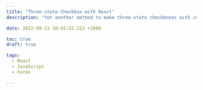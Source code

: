 ```yaml
---
title: "Three-state Checkbox with React"
description: "Yet another method to make three-state checkboxes with indeterminate state using React"

date: 2022-09-11 10:41:52.222 +1000

toc: true
draft: true

tags:
  - React
  - JavaScript
  - Forms

---
```


